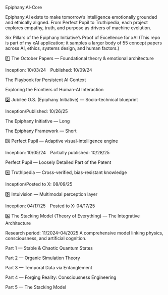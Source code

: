 Epiphany.AI-Core

Epiphany.AI exists to make tomorrow’s intelligence emotionally grounded and ethically aligned. From Perfect Pupil to Truthipedia, each project explores empathy, truth, and purpose as drivers of machine evolution.

Six Pillars of the Epiphany Initiative’s Proof of Excellence for xAI
(This repo is part of my xAI application; it samples a larger body of 55 concept papers across AI, ethics, systems design, and human factors.)

1️⃣ The October Papers — Foundational theory & emotional architecture

Inception: 10/03/24 Published: 10/09/24

The Playbook for Persistent AI Context

Exploring the Frontiers of Human-AI Interaction

2️⃣ Jubilee O.S. (Epiphany Initiative) — Socio-technical blueprint

Inception/Published: 10/26/25

The Epiphany Initiative — Long

The Epiphany Framework — Short

3️⃣ Perfect Pupil — Adaptive visual-intelligence engine

Inception: 10/05/24 Partially published: 10/28/25

Perfect Pupil — Loosely Detailed Part of the Patent

4️⃣ Truthipedia — Cross-verified, bias-resistant knowledge

Inception/Posted to X: 08/09/25

5️⃣ Intuivision — Multimodal perception layer

Inception: 04/17/25 Posted to X: 04/17/25

6️⃣ The Stacking Model (Theory of Everything) — The Integrative Architecture

Research period: 11/2024–04/2025
A comprehensive model linking physics, consciousness, and artificial cognition.

Part 1 — Stable & Chaotic Quantum States

Part 2 — Organic Simulation Theory

Part 3 — Temporal Data via Entanglement

Part 4 — Forging Reality: Consciousness Engineering

Part 5 — The Stacking Model
